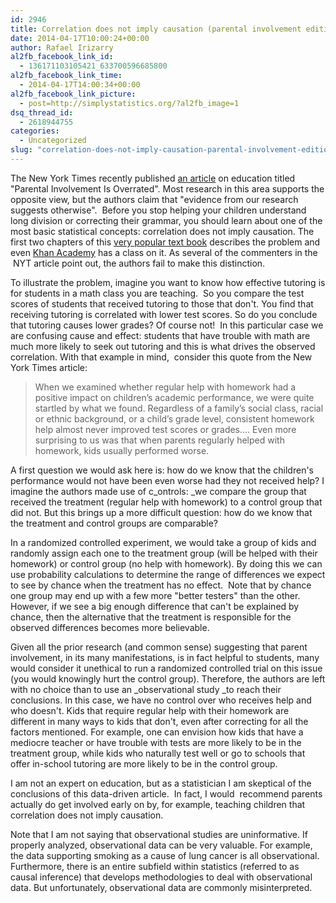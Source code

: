```yaml
---
id: 2946
title: Correlation does not imply causation (parental involvement edition)
date: 2014-04-17T10:00:24+00:00
author: Rafael Irizarry
al2fb_facebook_link_id:
  - 136171103105421_633700596685800
al2fb_facebook_link_time:
  - 2014-04-17T14:00:34+00:00
al2fb_facebook_link_picture:
  - post=http://simplystatistics.org/?al2fb_image=1
dsq_thread_id:
  - 2618944755
categories:
  - Uncategorized
slug: "correlation-does-not-imply-causation-parental-involvement-edition"
---
```

The New York Times recently published [an article](http://opinionator.blogs.nytimes.com/2014/04/12/parental-involvement-is-overrated/?rref=opinion&module=ArrowsNav&contentCollection=Opinion&action=keypress&region=FixedLeft&pgtype=Blogs) on education titled "Parental Involvement Is Overrated". Most research in this area supports the opposite view, but the authors claim that "evidence from our research suggests otherwise".  Before you stop helping your children understand long division or correcting their grammar, you should learn about one of the most basic statistical concepts: correlation does not imply causation. The first two chapters of this [very popular text book](http://www.amazon.com/Statistics-4th-Edition-David-Freedman/dp/0393929728) describes the problem and even [Khan Academy](https://www.khanacademy.org/math/probability/regression/regression-correlation/v/correlation-and-causality) has a class on it. As several of the commenters in the  NYT article point out, the authors fail to make this distinction.

To illustrate the problem, imagine you want to know how effective tutoring is for students in a math class you are teaching.  So you compare the test scores of students that received tutoring to those that don't. You find that receiving tutoring is correlated with lower test scores. So do you conclude that tutoring causes lower grades? Of course not!  In this particular case we are confusing cause and effect: students that have trouble with math are much more likely to seek out tutoring and this is what drives the observed correlation. With that example in mind,  consider this quote from the New York Times article:

> When we examined whether regular help with homework had a positive impact on children’s academic performance, we were quite startled by what we found. Regardless of a family’s social class, racial or ethnic background, or a child’s grade level, consistent homework help almost never improved test scores or grades.... Even more surprising to us was that when parents regularly helped with homework, kids usually performed worse.

A first question we would ask here is: how do we know that the children's performance would not have been even worse had they not received help? I imagine the authors made use of c_ontrols: _we compare the group that received the treatment (regular help with homework) to a control group that did not. But this brings up a more difficult question: how do we know that the treatment and control groups are comparable?

In a randomized controlled experiment, we would take a group of kids and randomly assign each one to the treatment group (will be helped with their homework) or control group (no help with homework). By doing this we can use probability calculations to determine the range of differences we expect to see by chance when the treatment has no effect.  Note that by chance one group may end up with a few more "better testers" than the other. However, if we see a big enough difference that can't be explained by chance, then the alternative that the treatment is responsible for the observed differences becomes more believable.

Given all the prior research (and common sense) suggesting that parent involvement, in its many manifestations, is in fact helpful to students, many would consider it unethical to run a randomized controlled trial on this issue (you would knowingly hurt the control group). Therefore, the authors are left with no choice than to use an _observational study _to reach their conclusions. In this case, we have no control over who receives help and who doesn't. Kids that require regular help with their homework are different in many ways to kids that don't, even after correcting for all the factors mentioned. For example, one can envision how kids that have a mediocre teacher or have trouble with tests are more likely to be in the treatment group, while kids who naturally test well or go to schools that offer in-school tutoring are more likely to be in the control group.

I am not an expert on education, but as a statistician I am skeptical of the conclusions of this data-driven article.  In fact, I would  recommend parents actually do get involved early on by, for example, teaching children that correlation does not imply causation.

Note that I am not saying that observational studies are uninformative. If properly analyzed, observational data can be very valuable. For example, the data supporting smoking as a cause of lung cancer is all observational. Furthermore, there is an entire subfield within statistics (referred to as causal inference) that develops methodologies to deal with observational data. But unfortunately, observational data are commonly misinterpreted.
